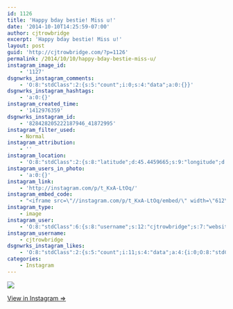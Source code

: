 ```yaml
---
id: 1126
title: 'Happy bday bestie! Miss u!'
date: '2014-10-10T14:25:59-07:00'
author: cjtrowbridge
excerpt: 'Happy bday bestie! Miss u!'
layout: post
guid: 'http://cjtrowbridge.com/?p=1126'
permalink: /2014/10/10/happy-bday-bestie-miss-u/
instagram_image_id:
    - '1127'
dsgnwrks_instagram_comments:
    - 'O:8:"stdClass":2:{s:5:"count";i:0;s:4:"data";a:0:{}}'
dsgnwrks_instagram_hashtags:
    - 'a:0:{}'
instagram_created_time:
    - '1412976359'
dsgnwrks_instagram_id:
    - '828428205222187946_41872995'
instagram_filter_used:
    - Normal
instagram_attribution:
    - ''
instagram_location:
    - 'O:8:"stdClass":2:{s:8:"latitude";d:45.4459665;s:9:"longitude";d:-122.6260898;}'
instagram_users_in_photo:
    - 'a:0:{}'
instagram_link:
    - 'http://instagram.com/p/t_KxA-LtOq/'
instagram_embed_code:
    - "<iframe src=\"//instagram.com/p/t_KxA-LtOq/embed/\" width=\"612\" height=\"710\" frameborder=\"0\" scrolling=\"no\" allowtransparency=\"true\"></iframe>\n"
instagram_type:
    - image
instagram_user:
    - 'O:8:"stdClass":6:{s:8:"username";s:12:"cjtrowbridge";s:7:"website";s:0:"";s:15:"profile_picture";s:103:"https://igcdn-photos-f-a.akamaihd.net/hphotos-ak-xpa1/t51.2885-19/925559_452430704897917_67836701_a.jpg";s:9:"full_name";s:13:"CJ Trowbridge";s:3:"bio";s:0:"";s:2:"id";s:8:"41872995";}'
instagram_username:
    - cjtrowbridge
dsgnwrks_instagram_likes:
    - 'O:8:"stdClass":2:{s:5:"count";i:11;s:4:"data";a:4:{i:0;O:8:"stdClass":4:{s:8:"username";s:8:"codyyyyd";s:15:"profile_picture";s:107:"https://igcdn-photos-f-a.akamaihd.net/hphotos-ak-xap1/t51.2885-19/10723731_292115827656341_1844787432_a.jpg";s:2:"id";s:8:"15863378";s:9:"full_name";s:16:"CODY MICHAEL ♛";}i:1;O:8:"stdClass":4:{s:8:"username";s:16:"troublepatterson";s:15:"profile_picture";s:107:"https://igcdn-photos-f-a.akamaihd.net/hphotos-ak-xap1/t51.2885-19/10809571_615257405245461_1618898433_a.jpg";s:2:"id";s:8:"34361278";s:9:"full_name";s:16:"Trevor Patterson";}i:2;O:8:"stdClass":4:{s:8:"username";s:9:"jayray313";s:15:"profile_picture";s:85:"https://instagramimages-a.akamaihd.net/profiles/profile_173941734_75sq_1376854098.jpg";s:2:"id";s:9:"173941734";s:9:"full_name";s:15:"Jason Reinhardt";}i:3;O:8:"stdClass":4:{s:8:"username";s:8:"cesarosp";s:15:"profile_picture";s:107:"https://igcdn-photos-f-a.akamaihd.net/hphotos-ak-xaf1/t51.2885-19/10560942_304167339756917_2000406505_a.jpg";s:2:"id";s:8:"39140135";s:9:"full_name";s:17:"César Solórzano";}}}'
categories:
    - Instagram
---
```


[![](http://blog.cjtrowbridge.com/wp-content/uploads/2014/10/10727356_302871146565396_869424461_n2.jpg)](http://instagram.com/p/t_KxA-LtOq/)

[View in Instagram ⇒](http://instagram.com/p/t_KxA-LtOq/)